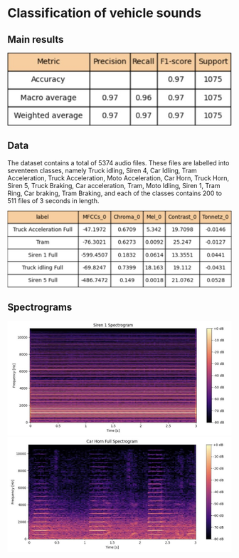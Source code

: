 # Classification of vehicle sounds

<!-- A catchy project logo or banner goes here -->
## Main results
![](pics/metrics_2.jpg)


## Data
The dataset contains a total of 5374 audio files. These files are labelled into seventeen classes, namely Truck idling, Siren 4, Car Idling, Tram Acceleration, Truck Acceleration, Moto Acceleration, Car Horn, Truck Horn, Siren 5, Truck Braking, Car acceleration, Tram, Moto Idling, Siren 1, Tram Ring, Car braking, Tram Braking, and each of the classes contains 200 to 511 files of 3 seconds in length. 

![](pics/sample_data.jpg)

## Spectrograms

![](pics/spectrogram_1.jpg)
![](pics/spectrogram_2.jpg)
